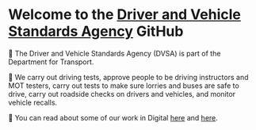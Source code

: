 # Welcome to the [Driver and Vehicle Standards Agency](https://www.gov.uk/government/organisations/driver-and-vehicle-standards-agency) GitHub

:articulated_lorry: The Driver and Vehicle Standards Agency (DVSA) is part of the Department for Transport.

:red_car: We carry out driving tests, approve people to be driving instructors and MOT testers, carry out tests to make sure lorries and buses are safe to drive, carry out roadside checks on drivers and vehicles, and monitor vehicle recalls.

:bus: You can read about some of our work in Digital [here](https://dvsadigital.blog.gov.uk/) and [here](https://mattersoftesting.blog.gov.uk/).
